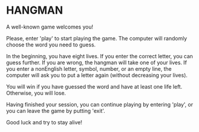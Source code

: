 # HANGMAN

A well-known game welcomes you!

Please, enter 'play' to start playing the game.
The computer will randomly choose the word you need to guess.

In the beginning, you have eight lives.
If you enter the correct letter, you can guess further.
If you are wrong, the hangman will take one of your lives.
If you enter a nonEnglish letter, symbol, number, or an empty line, the computer will ask you to put a letter again (without decreasing your lives).

You will win if you have guessed the word and have at least one life left.
Otherwise, you will lose.

Having finished your session, you can continue playing by entering 'play', or you can leave the game by putting 'exit'.

Good luck and try to stay alive!
